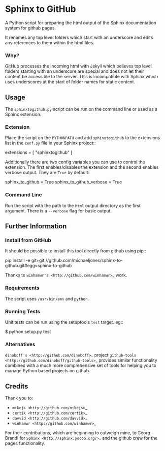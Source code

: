 <!-- Using markdown because github's rst rendering is so poor -->

# Sphinx to GitHub

A Python script for preparing the html output of the Sphinx documentation
system for github pages.

It renames any top level folders which start with an underscore and edits any
references to them within the html files.

### Why?

GitHub processes the incoming html with Jekyll which believes top level folders
starting with an underscore are special and does not let their content be accessible
to the server. This is incompatible with Sphinx which uses underscores at the
start of folder names for static content.

## Usage

The ``sphinxtogithub.py`` script can be run on the command line or used as a
Sphinx extension.

### Extension

Place the script on the ``PYTHONPATH`` and add ``sphinxtogithub`` to the
extensions list in the ``conf.py`` file in your Sphinx project::

   extensions = [ "sphinxtogithub" ]

Additionally there are two config variables you can use to control the
extension. The first enables/disables the extension and the second enables
verbose output. They are ``True`` by default::

   sphinx_to_github = True
   sphinx_to_github_verbose = True

### Command Line

Run the script with the path to the ``html`` output directory as the first
argument. There is a ``--verbose`` flag for basic output.

## Further Information

### Install from GitHub

It should be possible to install this tool directly from github using pip::

   pip install -e git+git://github.com/michaeljones/sphinx-to-github.git#egg=sphinx-to-github

Thanks to `winhamwr's <http://github.com/winhamwr>`_ work.

### Requirements

The script uses ``/usr/bin/env`` and ``python``.

### Running Tests

Unit tests can be run using the setuptools ``test`` target. eg::

   $ python setup.py test

### Alternatives

`dinoboff's <http://github.com/dinoboff>`_ project `github-tools
<http://github.com/dinoboff/github-tools>`_ provides similar functionality
combined with a much more comprehensive set of tools for helping you to manage
Python based projects on github.

## Credits

Thank you to:

* `mikejs <http://github.com/mikejs>`_
* `certik <http://github.com/certik>`_
* `davvid <http://github.com/davvid>`_
* `winhamwr <http://github.com/winhamwr>`_

For their contributions, which are beginning to outweigh mine, to Georg Brandl
for `Sphinx <http://sphinx.pocoo.org/>`_ and the github crew for the pages
functionality.



